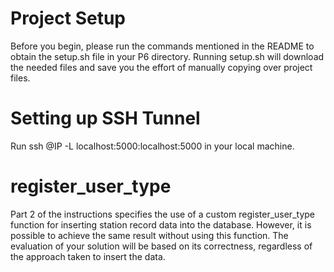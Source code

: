 # Project Setup
Before you begin, please run the commands mentioned in the README to obtain the setup.sh file in your P6 directory. Running setup.sh will download the needed files and save you the effort of manually copying over project files.

# Setting up SSH Tunnel
Run ssh <USER>@IP -L localhost:5000:localhost:5000 in your local machine. 

# register_user_type
Part 2 of the instructions specifies the use of a custom register_user_type function for inserting station record data into the database. However, it is possible to achieve the same result without using this function. The evaluation of your solution will be based on its correctness, regardless of the approach taken to insert the data.
